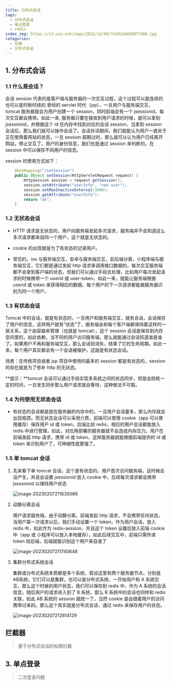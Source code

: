 ```yaml
---
title: 分布式会话
tags:
  - 分布式会话
  - 单点登录
  - redis
index_img: https://s3.uuu.ovh/imgs/2022/12/09/7a3d1eb6b907fd06.jpg
categories:
  - 后端
  - 分布式会话
---
```


## 1. 分布式会话

### 1.1 什么是会话？

会话 session 代表的是客户端与服务器的一次交互过程，这个过程可以是连续的也可以是时断时续的.曾经的 servlet 时代（jsp），一旦用户与服务端交互，tomcat 服务器就会为用户创建一个 session，同时前端会有一个 jsessionid，每次交互都会携带。如此一来, 服务器只要在接收到用户请求的时候，就可以拿到 jsessionid，并根据这个 id 在内存中找到对应的会话 session，当拿到 session 会话后，那么我们就可以操作会话了。会话存活期间，我们就能认为用户一直处于正在使用着网站的状态，一旦 session 超期过时，那么就可以认为用户已经离开网站，停止交互了。用户的身份信息，我们也是通过 session 来判断的，在 session 中可以保存不同用户的信息。

session 的使用方式如下：
```java
    @GetMapping("/setSession")
    public Object setSession(HttpServletRequest request) {
        HttpSession session = request.getSession();
        session.setAttribute("userInfo", "new user");
        session.setMaxInactiveInterval(3600);
        session.getAttribute("userInfo");
        return "ok";
    }
```
### 1.2 无状态会话

* HTTP 请求是无状态的，用户向服务端发起多次请求，服务端并不会知道这么多次请求都来自同一个用户，这个就是无状态的。

* cookie 的出现就是为了有状态的记录用户。

* 常见的，ios 与服务端交互，安卓与服务端交互，前后端分离，小程序端与服务端交互，它们都是通过发起 http 请求来调用接口数据的，每次交互服务端都不会拿到客户端的状态，但我们可以通过手段去处理，比如用户每次发起请求的时候携带一个 userid 或 user-token，如此一来，就能让服务端根据 userid 或 token 来获得相应的数据。每个用户的下一次请求都能被服务器识别为同一个用户。

### 1.3 有状态会话

Tomcat 中的会话，就是有状态的，一旦用户和服务端交互，就有会话，会话保存了用户的信息，这样用户就有“状态”了，服务端会和每个客户端都保持着这样的一层关系，这个由容器来管理（也就是 tomcat），这个 session 会话是保存到内存空间里的，如此依赖，当不同的用户访问服务端，那么就能通过会话知道谁是谁了。如果用户不再和服务端交互，那么会话则消失，结束了它的生命周期。如此一来，每个用户其实都会有一个会话被维护，这就是有状态会话。

场景：在传统项目或者 jsp 项目中使用的最多的 session 都是有状态的，session 的存在就是为了弥补 http 的无状态。

**提示：**tomcat 会话可以通过手段实现多系统之间的状态同步，但是会损耗一定的时间，一旦发生同步那么用户请求就会等待，这种做法不可取。

### 1.4 为何使用无状态会话

* 有状态的会话都是放在服务器的内存中的，一旦用户会话量多，那么内存就会出现瓶颈。而无状态会话可以采用介质，前端可以使用 cookie（app 可以使用缓存）保存用户 id 或 token，后端比如 redis，相应的用户会话都能放入 redis 中进行管理，如此，对应用部署的服务器就不会造成内存压力。用户在前端发起 http 请求，携带 id 或 token，这样服务器就能根据前端提供的 id 或 token 来识别用户了，可伸缩性就更强了。

### 1.5 单 tomcat 会话

1. 先来看下单 tomcat 会话，这个是有状态的，用户首次访问服务端，这时候会话产生，并且会设置 jsessionid 放入 cookie 中，后续每次请求都会携带 jsessionid 以保持用户状态

   ![image-20230207211635086](C:/Users/zhulu/AppData/Roaming/Typora/typora-user-images/image-20230207211635086.png)

2. 动静分离会话

   用户请求服务端，由于动静分离，前端发起 http 请求，不会携带任何状态，当用户第一次请求以后，我们手动设置一个 token，作为用户会话，放入 redis 中，如此作为 redis-session，并且这个 token 设置后放入前端 cookie 中（app 或 小程序可以放入本地缓存），如此后续交互中，前端只需传递 token 给后端，后端就能识别这个用户来自谁了

   ![image-20230207211740648](C:/Users/zhulu/AppData/Roaming/Typora/typora-user-images/image-20230207211740648.png)

3. 集群分布式系统会话

   集群或分布式系统本质都是多个系统，假设这里有两个服务器节点，分别是AB系统，它们可以是集群，也可以是分布式系统，一开始用户和 A 系统交互，那么这个时候的用户状态，我们可以保存到 redis 中，作为 A 系统的会话信息，随后用户的请求进入到了 B 系统，那么 B 系统中的会话也同样和 redis 关联，如此 AB 系统的 session 就统一了。当然 cookie 是会随着用户的访问携带过来的。那么这个其实就是分布式会话，通过 redis 来保存用户的状态。

   ![image-20230207212814129](C:/Users/zhulu/AppData/Roaming/Typora/typora-user-images/image-20230207212814129.png)

##  拦截器

> 基于分布式会话的权限拦截


## 3. 单点登录

> 二次登录问题

